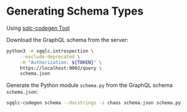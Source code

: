 # Generating Schema Types

Using [sqlc-codegen Tool](https://sgqlc.readthedocs.io/en/latest/sgqlc.codegen.html)

Download the GraphQL schema from the server:
```bash
python3 -m sgqlc.introspection \
     --exclude-deprecated \
     -H "Authorization: ${TOKEN}" \
     https://localhost:9002/query \
     schema.json
```

Generate the Python module `schema.py` from the GraphQL schema `schema.json`:
```bash
sgqlc-codegen schema --docstrings -s chaos schema.json schema.py
```